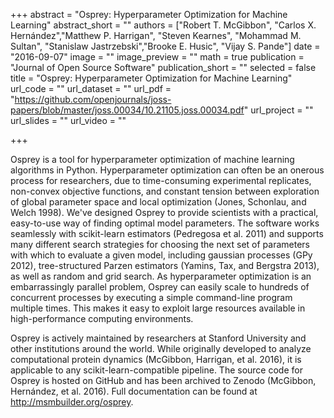 +++
abstract = "Osprey: Hyperparameter Optimization for Machine Learning"
abstract_short = ""
authors = ["Robert T. McGibbon", "Carlos X. Hernández","Matthew P. Harrigan", "Steven Kearnes", "Mohammad M. Sultan",
"Stanislaw Jastrzebski","Brooke E. Husic", "Vijay S. Pande"]
date = "2016-09-07"
image = ""
image_preview = ""
math = true
publication = "Journal of Open Source Software"
publication_short = ""
selected = false
title = "Osprey: Hyperparameter Optimization for Machine Learning"
url_code = ""
url_dataset = ""
url_pdf = "https://github.com/openjournals/joss-papers/blob/master/joss.00034/10.21105.joss.00034.pdf"
url_project = ""
url_slides = ""
url_video = ""

+++

Osprey is a tool for hyperparameter optimization of machine learning algorithms in Python. Hyperparameter optimization
can often be an onerous process for researchers, due to time-consuming experimental replicates, non-convex objective
 functions, and constant tension between exploration of global parameter space and local optimization (Jones, Schonlau,
  and Welch 1998). We've designed Osprey to provide scientists with a practical, easy-to-use way of finding optimal
  model parameters. The software works seamlessly with scikit-learn estimators (Pedregosa et al. 2011) and supports
  many different search strategies for choosing the next set of parameters with which to evaluate a given model,
  including gaussian processes (GPy 2012), tree-structured Parzen estimators (Yamins, Tax, and Bergstra 2013),
  as well as random and grid search. As hyperparameter optimization is an embarrassingly parallel problem, Osprey
  can easily scale to hundreds of concurrent processes by executing a simple command-line program multiple times.
  This makes it easy to exploit large resources available in high-performance computing environments.

Osprey is actively maintained by researchers at Stanford University and other institutions around the world. While
originally developed to analyze computational protein dynamics (McGibbon, Harrigan, et al. 2016), it is applicable to
any scikit-learn-compatible pipeline. The source code for Osprey is hosted on GitHub and has been archived to Zenodo
(McGibbon, Hernández, et al. 2016). Full documentation can be found at http://msmbuilder.org/osprey.

